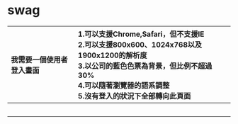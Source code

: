 # swag

|我需要一個使用者登入畫面|1.可以支援Chrome,Safari，但不支援IE<br>2.可以支援800x600、1024x768以及1900x1200的解析度<br>3.以公司的藍色色票為背景，但比例不超過30%<br>4.可以隨著瀏覽器的語系調整<br>5.沒有登入的狀況下全部轉向此頁面|
|:---|:---|
|   |   |
|   |   |
|   |   |
|   |   |
|   |   |
